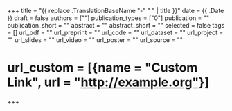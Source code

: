 +++
title = "{{ replace .TranslationBaseName "-" " " | title }}"
date = {{ .Date }}
draft = false
authors = [""]
publication_types = ["0"]
publication = ""
publication_short = ""
abstract = ""
abstract_short = ""
selected = false
tags = []
url_pdf = ""
url_preprint = ""
url_code = ""
url_dataset = ""
url_project = ""
url_slides = ""
url_video = ""
url_poster = ""
url_source = ""
# url_custom = [{name = "Custom Link", url = "http://example.org"}]
+++
